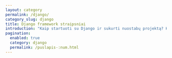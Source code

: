 ```yaml
---
layout: category
permalink: /django/
category_slug: django
title: Django framework straipsniai
introduction: "Kaip startuoti su Django ir sukurti nuostabų projektą? Kaip prižiūrėti Python paketus programuojant ir ką galima padaryti su Django komandinės eilutės įranga? Apie tai skaitykite šiuose straipsniuose."
pagination:
  enabled: true
  category: django
  permalink: /puslapis-:num.html
---
```


